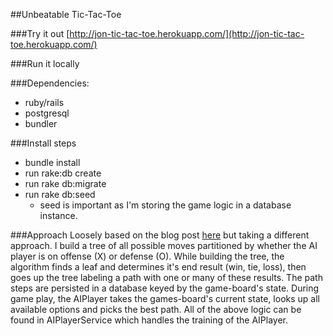 
##Unbeatable Tic-Tac-Toe

###Try it out
[http://jon-tic-tac-toe.herokuapp.com/](http://jon-tic-tac-toe.herokuapp.com/)


###Run it locally

###Dependencies:
* ruby/rails
* postgresql
* bundler

###Install steps
* bundle install
* run rake:db create
* run rake db:migrate
* run rake db:seed
    * seed is important as I'm storing the game logic in a database instance.

###Approach
Loosely based on the blog post [here](http://neverstopbuilding.com/minimax) but taking a different approach.
I build a tree of all possible moves partitioned by whether the AI player is on offense (X) or defense (O).  While building the tree,
the algorithm finds a leaf and determines it's end result (win, tie, loss), then goes up the tree labeling a path with one or many of these results.
The path steps are persisted in a database keyed by the game-board's state.  During game play, the AIPlayer takes the games-board's current state, looks up all available options and picks the best path.
All of the above logic can be found in AIPlayerService which handles the training of the AIPlayer.
